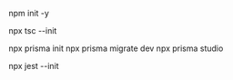 npm init -y

npx tsc --init

npx prisma init
npx prisma migrate dev
npx prisma studio

npx jest --init
